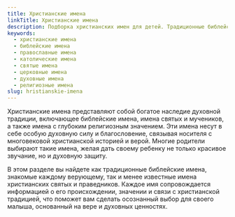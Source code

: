 ```yaml
---
title: Христианские имена
linkTitle: Христианские имена
description: Подборка христианских имен для детей. Традиционные библейские и святые имена с глубоким духовным значением для православных и католических семей.
keywords:
  - христианские имена
  - библейские имена
  - православные имена
  - католические имена
  - святые имена
  - церковные имена
  - духовные имена
  - религиозные имена
slug: hristianskie-imena
---
```


Христианские имена представляют собой богатое наследие духовной традиции, включающее библейские имена, имена святых и мучеников, а также имена с глубоким религиозным значением. Эти имена несут в себе особую духовную силу и благословение, связывая носителя с многовековой христианской историей и верой. Многие родители выбирают такие имена, желая дать своему ребенку не только красивое звучание, но и духовную защиту.

В этом разделе вы найдете как традиционные библейские имена, знакомые каждому верующему, так и менее известные имена христианских святых и праведников. Каждое имя сопровождается информацией о его происхождении, значении и связи с христианской традицией, что поможет вам сделать осознанный выбор для своего малыша, основанный на вере и духовных ценностях.
